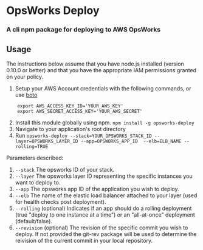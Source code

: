 OpsWorks Deploy
=====

### A cli npm package for deploying to AWS OpsWorks

Usage
-----

The instructions below assume that you have node.js installed (version 0.10.0 or better) and that you have the appropriate IAM permissions granted on your policy.

 1. Setup your AWS Account credentials with the following commands, or use [boto](http://boto.readthedocs.org/en/latest/getting_started.html)

 ```
     export AWS_ACCESS_KEY_ID='YOUR_AWS_KEY'
     export AWS_SECRET_ACCESS_KEY='YOUR_AWS_SECRET'
 ```
 2. Install this module globally using npm.  ```npm install -g opsworks-deploy```
 3. Navigate to your application's root directory
 4. Run ```opsworks-deploy --stack=YOUR_OPSWORKS_STACK_ID --layer=OPSWORKS_LAYER_ID --app=OPSWORKS_APP_ID  --elb=ELB_NAME --rolling=TRUE```

Parameters described:
 1. ```--stack``` The opsworks ID of your stack.
 2. ```--layer``` The opsworks layer ID representing the specific instances you want to deploy to.
 3. ```--app``` The opsworks app ID of the application you wish to deploy.
 4. ```--elb``` The name of the elastic load balancer attached to your layer (used for health checks post deployment).
 5. ```--rolling``` (optional) Indicates if an app should do a rolling deployment (true "deploy to one instance at a time") or an "all-at-once" deployment (default/false).
 6. ```--revision``` (optional) The revision of the specific commit you wish to deploy.  If not provided the git-rev package will be used to determine the reivision of the current commit in your local repository.
